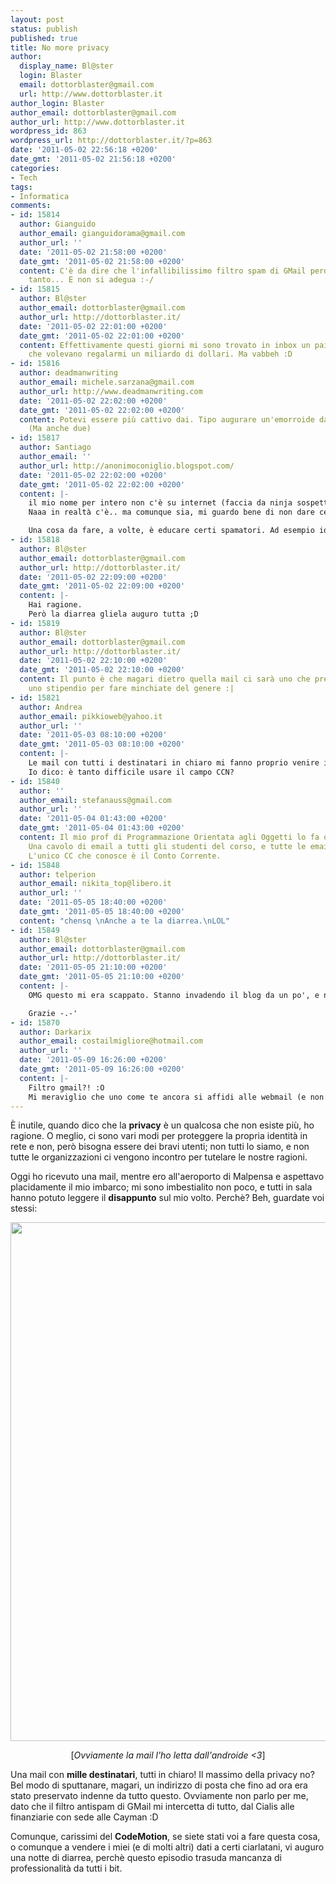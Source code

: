 ```yaml
---
layout: post
status: publish
published: true
title: No more privacy
author:
  display_name: Bl@ster
  login: Blaster
  email: dottorblaster@gmail.com
  url: http://www.dottorblaster.it
author_login: Blaster
author_email: dottorblaster@gmail.com
author_url: http://www.dottorblaster.it
wordpress_id: 863
wordpress_url: http://dottorblaster.it/?p=863
date: '2011-05-02 22:56:18 +0200'
date_gmt: '2011-05-02 21:56:18 +0200'
categories:
- Tech
tags:
- Informatica
comments:
- id: 15814
  author: Gianguido
  author_email: gianguidorama@gmail.com
  author_url: ''
  date: '2011-05-02 21:58:00 +0200'
  date_gmt: '2011-05-02 21:58:00 +0200'
  content: C'è da dire che l'infallibilissimo filtro spam di GMail perde colpi ogni
    tanto... E non si adegua :-/
- id: 15815
  author: Bl@ster
  author_email: dottorblaster@gmail.com
  author_url: http://dottorblaster.it/
  date: '2011-05-02 22:01:00 +0200'
  date_gmt: '2011-05-02 22:01:00 +0200'
  content: Effettivamente questi giorni mi sono trovato in inbox un paio di persone
    che volevano regalarmi un miliardo di dollari. Ma vabbeh :D
- id: 15816
  author: deadmanwriting
  author_email: michele.sarzana@gmail.com
  author_url: http://www.deadmanwriting.com
  date: '2011-05-02 22:02:00 +0200'
  date_gmt: '2011-05-02 22:02:00 +0200'
  content: Potevi essere più cattivo dai. Tipo augurare un'emorroide dall'orecchio.
    (Ma anche due)
- id: 15817
  author: Santiago
  author_email: ''
  author_url: http://anonimoconiglio.blogspot.com/
  date: '2011-05-02 22:02:00 +0200'
  date_gmt: '2011-05-02 22:02:00 +0200'
  content: |-
    il mio nome per intero non c'è su internet (faccia da ninja sospettoso)
    Naaa in realtà c'è.. ma comunque sia, mi guardo bene di non dare certe mail a sconosciuti.

    Una cosa da fare, a volte, è educare certi spamatori. Ad esempio io ogni volta che mi mandano una di quelle catene, se la persona la conosco mi prendo la libertà di mandarle una mail per insegnarli ad aggiungere altri destinatari in maniera nascosta. Di solito funziona e mandano delle catene schifose ma con gli indirizzi nascosti ;)
- id: 15818
  author: Bl@ster
  author_email: dottorblaster@gmail.com
  author_url: http://dottorblaster.it/
  date: '2011-05-02 22:09:00 +0200'
  date_gmt: '2011-05-02 22:09:00 +0200'
  content: |-
    Hai ragione.
    Però la diarrea gliela auguro tutta ;D
- id: 15819
  author: Bl@ster
  author_email: dottorblaster@gmail.com
  author_url: http://dottorblaster.it/
  date: '2011-05-02 22:10:00 +0200'
  date_gmt: '2011-05-02 22:10:00 +0200'
  content: Il punto è che magari dietro quella mail ci sarà uno che prenderà pure
    uno stipendio per fare minchiate del genere :|
- id: 15821
  author: Andrea
  author_email: pikkioweb@yahoo.it
  author_url: ''
  date: '2011-05-03 08:10:00 +0200'
  date_gmt: '2011-05-03 08:10:00 +0200'
  content: |-
    Le mail con tutti i destinatari in chiaro mi fanno proprio venire il nervoso! Andrebbero usate soltanto quando tutti i destinatari si conoscono. In questo modo si può usare la comoda funzione "Rispondi a tutti". Non come fanno molti che le usano per mandare quelle odiosissime ed inutili catene a tutta la rubrica... Per non parlare poi di quelli che cliccano "inoltra". Così il tuo indirizzo se ne va in giro fino a chissà dove...
    Io dico: è tanto difficile usare il campo CCN?
- id: 15840
  author: ''
  author_email: stefanauss@gmail.com
  author_url: ''
  date: '2011-05-04 01:43:00 +0200'
  date_gmt: '2011-05-04 01:43:00 +0200'
  content: Il mio prof di Programmazione Orientata agli Oggetti lo fa ogni dopo-lezione.
    Una cavolo di email a tutti gli studenti del corso, e tutte le email in chiaro.
    L'unico CC che conosce è il Conto Corrente.
- id: 15848
  author: telperion
  author_email: nikita_top@libero.it
  author_url: ''
  date: '2011-05-05 18:40:00 +0200'
  date_gmt: '2011-05-05 18:40:00 +0200'
  content: "chensq \nAnche a te la diarrea.\nLOL"
- id: 15849
  author: Bl@ster
  author_email: dottorblaster@gmail.com
  author_url: http://dottorblaster.it/
  date: '2011-05-05 21:10:00 +0200'
  date_gmt: '2011-05-05 21:10:00 +0200'
  content: |-
    OMG questo mi era scappato. Stanno invadendo il blog da un po', e nemmeno Akismet e Disqus insieme ci fanno qualcosa.

    Grazie -.-'
- id: 15870
  author: Darkarix
  author_email: costailmigliore@hotmail.com
  author_url: ''
  date: '2011-05-09 16:26:00 +0200'
  date_gmt: '2011-05-09 16:26:00 +0200'
  content: |-
    Filtro gmail?! :O
    Mi meraviglio che uno come te ancora si affidi alle webmail (e non mi venire a raccontare che hai un solo indirizzo di posta ;)
---
```

<p>È inutile, quando dico che la <strong>privacy</strong> è un qualcosa che non esiste più, ho ragione. O meglio, ci sono vari modi per proteggere la propria identità in rete e non, però bisogna essere dei bravi utenti; non tutti lo siamo, e non tutte le organizzazioni ci vengono incontro per tutelare le nostre ragioni.</p>
<p>Oggi ho ricevuto una mail, mentre ero all'aeroporto di Malpensa e aspettavo placidamente il mio imbarco; mi sono imbestialito non poco, e tutti in sala hanno potuto leggere il <strong>disappunto</strong> sul mio volto. Perchè? Beh, guardate voi stessi:</p>
<p style="text-align: center;"><img class="alignnone" src="http://i55.tinypic.com/140xbia.png" alt="" width="510" height="830" /></p>
<p style="text-align: center;">[<em>Ovviamente la mail l'ho letta dall'androide &lt;3</em>]</p>
<p style="text-align: left;">Una mail con <strong>mille destinatari</strong>, tutti in chiaro! Il massimo della privacy no? Bel modo di sputtanare, magari, un indirizzo di posta che fino ad ora era stato preservato indenne da tutto questo. Ovviamente non parlo per me, dato che il filtro antispam di GMail mi intercetta di tutto, dal Cialis alle finanziarie con sede alle Cayman :D</p>
<p style="text-align: left;">Comunque, carissimi del <strong>CodeMotion</strong>, se siete stati voi a fare questa cosa, o comunque a vendere i miei (e di molti altri) dati a certi ciarlatani, vi auguro una notte di diarrea, perchè questo episodio trasuda mancanza di professionalità da tutti i bit.</p>
